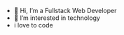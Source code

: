 - 👋 Hi, I’m a Fullstack Web Developer
- 👀 I’m interested in technology
- i love to code 

<!---
yawMD/yawMD is a ✨ special ✨ repository because its `README.md` (this file) appears on your GitHub profile.
You can click the Preview link to take a look at your changes.
--->
